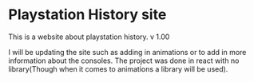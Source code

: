 # Playstation History site
This is a website about playstation history. v 1.00

I will be updating the site such as adding in animations or to add in more information about the consoles. The project was done in react with no library(Though when it comes to animations a library will be used).


